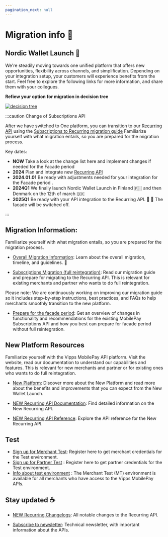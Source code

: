 ```yaml
---
pagination_next: null
---
```


# Migration info 🔗



## Nordic Wallet Launch :rocket:  

We're steadily moving towards one unified platform that offers new opportunities, flexibility across channels, and simplification. Depending on your integration setup, your customers will experience benefits from the start. Feel free to explore the following links for more information, and share them with your collegues.  

**Refiew your option for migration in decision tree**

[![decision tree](/img/Subs_reintegration_treemap.png)](/img/Subs_reintegration_treemap.png)

:::caution Change of Subscriptions API 
 
After we have switched to One platform, you can transition to our [Recurring API](https://developer.vippsmobilepay.com/docs/APIs/recurring-api/) using the [Subscriptions to Recurring migration guide](https://developer.vippsmobilepay.com/docs/mp-migration-guide/subscriptions/) Familiarize yourself with what migration entails, so you are prepared for the migration process.

Key dates: 
- **NOW** Take a look at the change list here and implement changes if needed for the Facade period
- **2024** Plan and integrate new [Recurring API](https://developer.vippsmobilepay.com/docs/APIs/recurring-api/)
- **2024.01.01** Be ready with adjustments needed for your integration for the Facade period .
- **2024Q1** We finally launch Nordic Wallet Launch in Finland 🇫🇮 and then Denmark on the 12th of march 🇩🇰 
- **2025Q1** Be ready with your API integration to the Recurring API. 🧡 💙 The facade will be switched off. 

:::

## Migration Information: 
Familiarize yourself with what migration entails, so you are prepared for the migration process.

- [Overall Migration Information](https://developer.vippsmobilepay.com/docs/mp-migration-guide): Learn about the overall migration, timeline, and guidelines.  :calendar:
  
- [Subscriptions Migration (full reintegration)](https://developer.vippsmobilepay.com/docs/mp-migration-guide/subscriptions/): Read our migration guide and prepare for migrating to the Recurring API. This is relevant for existing merchants and partner who wants to do full reintegration.

Please note: We are continuously working on improving our migration guide so it includes  step-by-step instructions, best practices, and FAQs to help merchants smoothly transition to the new platform.  


- [Prepare for the facade period](https://developer.mobilepay.dk/docs/subscriptions/transition-to-one-platform): Get an overview of changes in functionality and recommendations for the existing MobilePay Subscriptions API and how you best can prepare for facade period without full reintegration.
  

## New Platform Resources

Familiarize yourself with the Vipps MobilePay API platform. Visit the website, read our documentation to understand our capabilities and features. This is relevant for new merchants and partner or for existing ones who wants to do full reintegration.

- [New Platform](https://www.mobilepaygroup.com/partner/new-platform): Discover more about the New Platform and read more about the benefits and improvements that you can expect from the New Wallet Launch.

- [NEW Recurring API Documentation](https://developer.vippsmobilepay.com/docs/APIs/recurring-api/): Find detailed information on the New Recurring API.
  
- [NEW Recurring API Reference](https://developer.vippsmobilepay.com/api/recurring/): Explore the API reference for the New Recurring API.      

## Test 

- [Sign up for Merchant Test](https://vippsmobilepay.com/merchant-test-account-sign-up): Register here to get merchant credentials for the Test environment.  
-  [Sign up for Partner Test](https://vipps.no/developer/bli-partner/partnerskjema/) : Register here to get partner credentials for the Test environment.  
- [Info about test environment](https://developer.vippsmobilepay.com/docs/test-environment/) : The Merchant Test (MT) environment is available for all merchants who have access to the Vipps MobilePay APIs.


 
## Stay updated ☕️

- [NEW Recurring Changelogs](https://developer.vippsmobilepay.com/docs/APIs/recurring-api/CHANGELOG/): All notable changes to the Recurring API.

- [Subscribe to newsletter](https://developer.vippsmobilepay.com/docs/newsletters/): Technical newsletter, with important information about the APIs.

  
